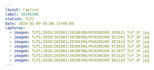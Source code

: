 ```yaml
---
layout: capture
label: 20200308
station: TLP1
date: 2020-03-09 05:06:15+00:00
capturas:
  - imagem: TLP1/2020/202003/20200308/M20200309_050615_TLP_1P.jpg
  - imagem: TLP1/2020/202003/20200308/M20200309_052241_TLP_1P.jpg
  - imagem: TLP1/2020/202003/20200308/M20200309_052614_TLP_1P.jpg
  - imagem: TLP1/2020/202003/20200308/M20200309_071619_TLP_1P.jpg
  - imagem: TLP1/2020/202003/20200308/M20200309_071837_TLP_1P.jpg
  - imagem: TLP1/2020/202003/20200308/M20200309_073120_TLP_1P.jpg
  - imagem: TLP1/2020/202003/20200308/M20200309_082120_TLP_1P.jpg
---
```

